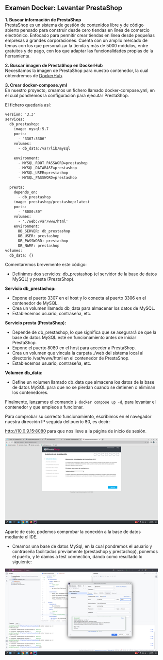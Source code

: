 ## Examen Docker: Levantar PrestaShop ##

**1. Buscar información de PrestaShop**<br>
PrestaShop es un sistema de gestión de contenidos libre y de código abierto pensado para 
construir desde cero tiendas en línea de comercio electrónico. 
Enfocado para permitir crear tiendas en línea desde pequeñas empresas 
a grandes corporaciones.
Cuenta con un amplio mercado de temas con los que personalizar la tienda 
y más de 5000 módulos, entre gratuitos y de pago, con los que adaptar 
las funcionalidades propias de la herramienta.


**2. Buscar imagen de PrestaShop en DockerHub**<br>
Necesitamos la imagen de PrestaShop para nuestro contenedor, la cual obtendremos de
[DockerHub](https://hub.docker.com/r/prestashop/prestashop/).

**3. Crear docker-compose.yml**<br>
En nuestro proyecto, creamos un fichero llamado docker-compose.yml, en el cual
pondremos la configuración para ejecutar PrestaShop.

El fichero quedaría así:

```
version: '3.3'
services:
  db_prestashop:
    image: mysql:5.7
    ports:
      - "3307:3306"
    volumes:
      - db_data:/var/lib/mysql

    environment:
      - MYSQL_ROOT_PASSWORD=prestashop
      - MYSQL_DATABASE=prestashop
      - MYSQL_USER=prestashop
      - MYSQL_PASSWORD=prestashop

  presta:
    depends_on:
      - db_prestashop
    image: prestashop/prestashop:latest
    ports:
      - "8080:80"
    volumes:
      - './web:/var/www/html'
    environment:
      DB_SERVER: db_prestashop
      DB_USER: prestashop
      DB_PASSWORD: prestashop
      DB_NAME: prestashop
volumes:
  db_data: {}
```


Comentaremos brevemente este código:

- Definimos dos servicios: db_prestashop (el servidor de la base de datos 
MySQL) y presta (PrestaShop).

**Servicio db_prestashop:**
- Expone el puerto 3307 en el host y lo conecta al puerto 3306 en el contenedor de MySQL.
- Crea un volumen llamado db_data para almacenar los datos de MySQL.
- Establecemos usuario, contraseña, etc. 

**Servicio presta (PrestaShop):**
- Depende de db_prestashop, lo que significa que se asegurará de que la base de datos
MySQL esté en funcionamiento antes de iniciar PrestaShop.
- Expone el puerto 8080 en el host para acceder a PrestaShop.
- Crea un volumen que vincula la carpeta ./web del sistema local al directorio 
/var/www/html en el contenedor de PrestaShop.
- Establecemos usuario, contraseña, etc.

**Volumen db_data:**
- Define un volumen llamado db_data que almacena los datos de la base de datos MySQL 
para que no se pierdan cuando se detienen o eliminan los contenedores.

Finalmente, lanzamos el comando `$ docker compose up -d`, para levantar el contenedor
y que empiece a funcionar.

Para comprobar su correcto funcionamiento, escribimos en el navegador nuestra dirección IP
seguida del puerto 80, es decir:

http://10.0.9.15:8080 para que nos lleve a la página de inicio de sesión.

![captura](./Imagenes/capturaNavegador.png)

Aparte de esto, podemos comprobar la conexión a la base de datos mediante
el IDE. 

- Creamos una base de datos MySql, en la cual pondremos el usuario y contraseña
facilitados previamente (prestashop y prestashop), ponemos el puerto,
y le damos a test connection, dando como resultado lo siguiente:

![captura](./Imagenes/capturaConexion.png)


